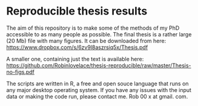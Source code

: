 # Reproducible thesis results

The aim of this repository is to make some of the methods of my PhD accessible to as many people as possible.
The final thesis is a rather large (20 Mb) file with many figures. It can be downloaded from here:  https://www.dropbox.com/s/6zv9l8aszrsiq5x/Thesis.pdf

A smaller one, containing just the text is available here: https://github.com/Robinlovelace/thesis-reproducible/raw/master/Thesis-no-figs.pdf 

The scripts are written in R, a free and open souce language that runs on any major desktop operating system. 
If you have any issues with the input data or making the code run, please contact me. Rob 00 x at gmail. com.

